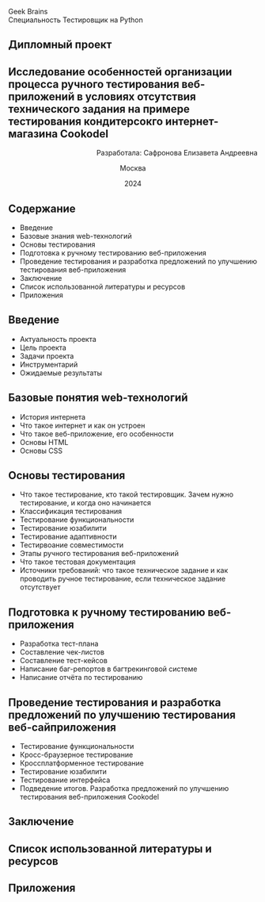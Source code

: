 Geek Brains \
Специальность Тестировщик на Python

## Дипломный проект
## Исследование особенностей организации процесса ручного тестирования веб-приложений в условиях отсутствия технического задания на примере тестирования кондитерсокго интернет-магазина Cookodel

<p style="text-align: right;">Разработалa: Сафронова Елизавета Андреевна</p>
<p style="text-align: center;">Москва</p>
<p style="text-align: center;">2024</p>



## Содержание
* Введение 
* Базовые знания web-технологий
* Основы тестирования
* Подготовка к ручному тестированию веб-приложения 
* Проведение тестирования и разработка предложений по улучшению тестирования веб-приложения
* Заключение
* Список использованной литературы и ресурсов
* Приложения

## Введение
* Актуальность проекта
* Цель проекта
* Задачи проекта
* Инструментарий
* Ожидаемые результаты

## Базовые понятия web-технологий
* История интернета
* Что такое интернет и как он устроен
* Что такое веб-приложение, его особенности
* Основы HTML
* Основы CSS

## Основы тестирования
* Что такое тестирование, кто такой тестировщик. Зачем нужно тестирование, и когда оно начинается
* Классификация тестирования
* Тестирование функциональности
* Тестирование юзабилити
* Тестирование адаптивности
* Тестирвоание совместимости
* Этапы ручного тестирования веб-приложений
* Что такое тестовая документация
* Источники требований: что такое техническое задание и как проводить ручное тестирование, если техническое задание отсутствует
 
## Подготовка к ручному тестированию веб-приложения
* Разработка тест-плана
* Составление чек-листов
* Составление тест-кейсов
* Написание баг-репортов в багтрекинговой системе
* Написание отчёта по тестированию 
 
## Проведение тестирования и разработка предложений по улучшению тестирования веб-сайприложения 
* Тестирование функциональности
* Кросс-браузерное тестирование
* Кроссплатформенное тестирование
* Тестирование юзабилити
* Тестирование интерфейса
* Подведение итогов. Разработка предложений по улучшению тестирования веб-приложения Cookodel

## Заключение

## Список использованной литературы и ресурсов

## Приложения